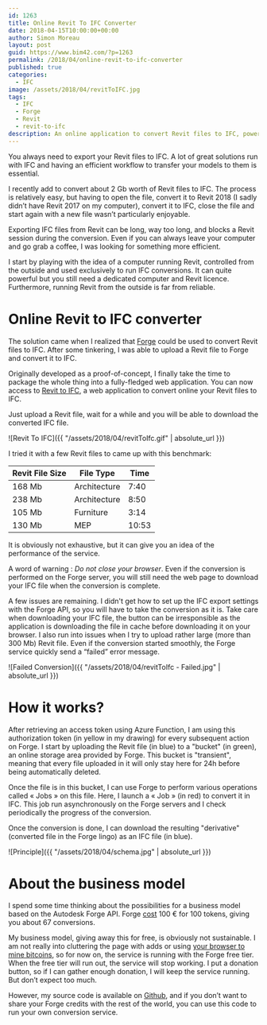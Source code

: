 ```yaml
---
id: 1263
title: Online Revit To IFC Converter
date: 2018-04-15T10:00:00+00:00
author: Simon Moreau
layout: post
guid: https://www.bim42.com/?p=1263
permalink: /2018/04/online-revit-to-ifc-converter
published: true
categories:
  - IFC
image: /assets/2018/04/revitToIFC.jpg
tags:
  - IFC
  - Forge
  - Revit
  - revit-to-ifc
description: An online application to convert Revit files to IFC, powered by Autodesk Forge.
---
```


You always need to export your Revit files to IFC. A lot of great solutions run with IFC and having an efficient workflow to transfer your models to them is essential.

I recently add to convert about 2 Gb worth of Revit files to IFC. The process is relatively easy, but having to open the file, convert it to Revit 2018 (I sadly didn’t have Revit 2017 on my computer), convert it to IFC, close the file and start again with a new file wasn’t particularly enjoyable.

Exporting IFC files from Revit can be long, way too long, and blocks a Revit session during the conversion. Even if you can always leave your computer and go grab a coffee, I was looking for something more efficient.

I start by playing with the idea of a computer running Revit, controlled from the outside and used exclusively to run IFC conversions. It can quite powerful but you still need a dedicated computer and Revit licence. Furthermore, running Revit from the outside is far from reliable.

# Online Revit to IFC converter

The solution came when I realized that [Forge](https://forge.autodesk.com/) could be used to convert Revit files to IFC. After some tinkering, I was able to upload a Revit file to Forge and convert it to IFC.

Originally developed as a proof-of-concept, I finally take the time to package the whole thing into a fully-fledged web application. You can now access to [Revit to IFC](https://revittoifc.bim42.com/home), a web application to convert online your Revit files to IFC.

Just upload a Revit file, wait for a while and you will be able to download the converted IFC file.

![Revit To IFC]({{ "/assets/2018/04/revitToIfc.gif" | absolute_url }})

I tried it with a few Revit files to came up with this benchmark:

**Revit File Size**|**File Type**|**Time**
---|---|---
168 Mb|Architecture|7:40
238 Mb|Architecture|8:50
105 Mb|Furniture|3:14
130 Mb|MEP|10:53

It is obviously not exhaustive, but it can give you an idea of the performance of the service.

A word of warning : _Do not close your browser_. Even if the conversion is performed on the Forge server, you will still need the web page to download your IFC file when the conversion is complete.

A few issues are remaining. I didn't get how to set up the IFC export settings with the Forge API, so you will have to take the conversion as it is. Take care when downloading your IFC file, the button can be irresponsible as the application is downloading the file in cache before downloading it on your browser.  I also run into issues when I try to upload rather large (more than 300 Mb) Revit file. Even if the conversion started smoothly, the Forge service quickly send a “failed” error message.

![Failed Conversion]({{ "/assets/2018/04/revitToIfc - Failed.jpg" | absolute_url }})

# How it works?

After retrieving an access token using Azure Function, I am using this authorization token (in yellow in my drawing) for every subsequent action on Forge. I start by uploading the Revit file (in blue) to a "bucket" (in green), an online storage area provided by Forge. This bucket is "transient", meaning that every file uploaded in it will only stay here for 24h before being automatically deleted.

Once the file is in this bucket, I can use Forge to perform various operations called « Jobs » on this file. Here, I launch a « Job » (in red) to convert it in IFC. This job run asynchronously on the Forge servers and I check periodically the progress of the conversion.

Once the conversion is done, I can download the resulting "derivative" (converted file in the Forge lingo) as an IFC file (in blue).

![Principle]({{ "/assets/2018/04/schema.jpg" | absolute_url }})

# About the business model

I spend some time thinking about the possibilities for a business model based on the Autodesk Forge API. Forge [cost](https://forge.autodesk.com/pricing) 100 € for 100 tokens, giving you about 67 conversions.

My business model, giving away this for free, is obviously not sustainable. I am not really into cluttering the page with adds or using [your browser to mine bitcoins](https://99bitcoins.com/webmining-monetize-your-website-through-user-browsers/), so for now on, the service is running with the Forge free tier. When the free tier will run out, the service will stop working. I put a donation button, so if I can gather enough donation, I will keep the service running. But don’t expect too much.

However, my source code is available on [Github](https://github.com/simonmoreau/RevitToIFC), and if you don’t want to share your Forge credits with the rest of the world, you can use this code to run your own conversion service.